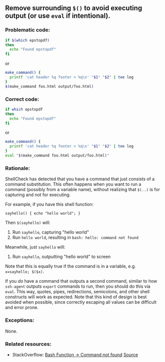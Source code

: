 ## Remove surrounding `$()` to avoid executing output (or use `eval` if intentional).

### Problematic code:

```sh
if $(which epstopdf)
then
  echo "Found epstopdf"
fi
```

or

```sh
make_command() {
  printf 'cat header %q footer > %q\n' "$1" "$2" | tee log
}
$(make_command foo.html output/foo.html)
```

### Correct code:

```sh
if which epstopdf
then
  echo "Found epstopdf"
fi
```

or 

```sh
make_command() {
  printf 'cat header %q footer > %q\n' "$1" "$2" | tee log
}
eval "$(make_command foo.html output/foo.html)"
```
### Rationale:

ShellCheck has detected that you have a command that just consists of a command substitution. This often happens when you want to run a command (possibly from a variable name), without realizing that `$(..)` is for capturing and not for executing.

For example, if you have this shell function:

    sayhello() { echo "hello world"; }

Then `$(sayhello)` will:

1. Run `sayhello`, capturing "hello world"
1. Run `hello world`, resulting in `bash: hello: command not found`

Meanwhile, just `sayhello` will:

1. Run `sayhello`, outputting "hello world" to screen

Note that this is equally true if the command is in a variable, e.g. `x=sayhello; $($x)`.

If you *do* have a command that outputs a second command, similar to how `ssh-agent` outputs `export` commands to run, then you should do this via `eval`. This way, quotes, pipes, redirections, semicolons, and other shell constructs will work as expected. Note that this kind of design is best avoided when possible, since correctly escaping all values can be difficult and error prone. 

### Exceptions:

None.

### Related resources:

* StackOverflow: [Bash Function -> Command not found](https://stackoverflow.com/questions/18611842/bash-function-command-not-found)
[Source](https://github.com/koalaman/shellcheck/wiki/SC2091)

